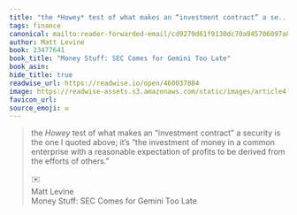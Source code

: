 ```yaml
---
title: "the *Howey* test of what makes an “investment contract” a se..."
tags: finance
canonical: mailto:reader-forwarded-email/cd9279d61f9130dc70a945706097a8a8
author: Matt Levine
book: 23477641
book_title: "Money Stuff: SEC Comes for Gemini Too Late"
book_asin: 
hide_title: true
readwise_url: https://readwise.io/open/460037884
image: https://readwise-assets.s3.amazonaws.com/static/images/article4.6bc1851654a0.png
favicon_url: 
source_emoji: ✉️
---
```


> the *Howey* test of what makes an “investment contract” a security is the one I quoted above; it’s “the investment of money in a common enterprise with a reasonable expectation of profits to be derived from the efforts of others.”
> <div class="quoteback-footer"><div class="quoteback-avatar"><span class="mini-emoji"> ✉️</span></div><div class="quoteback-metadata"><div class="metadata-inner"><span style="display:none">FROM:</span><div aria-label="Matt Levine" class="quoteback-author"> Matt Levine</div><div aria-label="Money Stuff: SEC Comes for Gemini Too Late" class="quoteback-title"> Money Stuff: SEC Comes for Gemini Too Late</div></div></div></div>